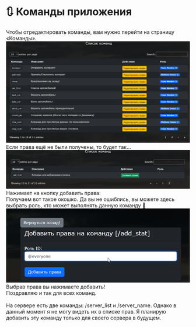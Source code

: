 # 🔃 Команды приложения

Чтобы отредактировать команды, вам нужно перейти на страницу «Команды».\
![](<../.gitbook/assets/image (9).png>)\
Если права ещё не были получены, то будет так...\
![](<../.gitbook/assets/image (10).png>)\
Нажимает на кнопку добавить права:\
Получаем вот такое окошко. Да вы не ошиблись, вы можете здесь выбрать роль, кто может выполнять данную команду :clap: \
![](<../.gitbook/assets/image (11).png>)\
Выбрав права вы нажимаете добавить!\
Поздравляю и так для всех команд.\
\
На сервере есть две команды: /server\_list и /server\_name. Однако в данный момент я не могу видеть их в списке прав. Я планирую добавить эту команду только для своего сервера в будущем.
